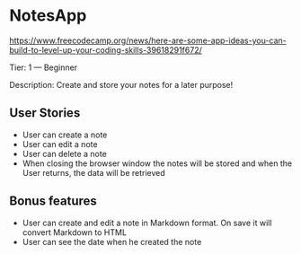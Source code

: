 # NotesApp
https://www.freecodecamp.org/news/here-are-some-app-ideas-you-can-build-to-level-up-your-coding-skills-39618291f672/

Tier: 1 — Beginner

Description: Create and store your notes for a later purpose!

## User Stories
- User can create a note
- User can edit a note
- User can delete a note
- When closing the browser window the notes will be stored and when the User returns, the data will be retrieved

## Bonus features
- User can create and edit a note in Markdown format. On save it will convert Markdown to HTML
- User can see the date when he created the note